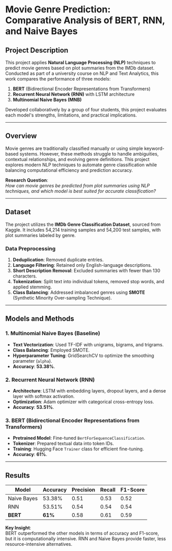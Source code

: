 # Movie Genre Prediction: Comparative Analysis of BERT, RNN, and Naive Bayes

## Project Description
This project applies **Natural Language Processing (NLP)** techniques to predict movie genres based on plot summaries from the IMDb dataset. Conducted as part of a university course on NLP and Text Analytics, this work compares the performance of three models:
1. **BERT** (Bidirectional Encoder Representations from Transformers)
2. **Recurrent Neural Network (RNN)** with LSTM architecture
3. **Multinomial Naive Bayes (MNB)**

Developed collaboratively by a group of four students, this project evaluates each model's strengths, limitations, and practical implications.

---

## Overview
Movie genres are traditionally classified manually or using simple keyword-based systems. However, these methods struggle to handle ambiguities, contextual relationships, and evolving genre definitions. This project explores modern NLP techniques to automate genre classification while balancing computational efficiency and prediction accuracy.

**Research Question**:  
*How can movie genres be predicted from plot summaries using NLP techniques, and which model is best suited for accurate classification?*

---

## Dataset
The project utilizes the **IMDb Genre Classification Dataset**, sourced from Kaggle. It includes 54,214 training samples and 54,200 test samples, with plot summaries labeled by genre.

### Data Preprocessing
1. **Deduplication**: Removed duplicate entries.
2. **Language Filtering**: Retained only English-language descriptions.
3. **Short Description Removal**: Excluded summaries with fewer than 130 characters.
4. **Tokenization**: Split text into individual tokens, removed stop words, and applied stemming.
5. **Class Balancing**: Addressed imbalanced genres using **SMOTE** (Synthetic Minority Over-sampling Technique).

---

## Models and Methods

### 1. **Multinomial Naive Bayes (Baseline)**
- **Text Vectorization**: Used TF-IDF with unigrams, bigrams, and trigrams.
- **Class Balancing**: Employed SMOTE.
- **Hyperparameter Tuning**: GridSearchCV to optimize the smoothing parameter (`alpha`).
- **Accuracy**: **53.38%**.

### 2. **Recurrent Neural Network (RNN)**
- **Architecture**: LSTM with embedding layers, dropout layers, and a dense layer with softmax activation.
- **Optimization**: Adam optimizer with categorical cross-entropy loss.
- **Accuracy**: **53.51%**.

### 3. **BERT (Bidirectional Encoder Representations from Transformers)**
- **Pretrained Model**: Fine-tuned `BertForSequenceClassification`.
- **Tokenizer**: Prepared textual data into token IDs.
- **Training**: Hugging Face `Trainer` class for efficient fine-tuning.
- **Accuracy**: **61%**.

---

## Results
| Model        | Accuracy  | Precision | Recall | F1-Score |
|--------------|-----------|-----------|--------|----------|
| Naive Bayes  | 53.38%    | 0.51      | 0.53   | 0.52     |
| RNN          | 53.51%    | 0.54      | 0.54   | 0.54     |
| **BERT**     | **61%**   | 0.58      | 0.61   | 0.59     |

**Key Insight**:  
BERT outperformed the other models in terms of accuracy and F1-score, but it is computationally intensive. RNN and Naive Bayes provide faster, less resource-intensive alternatives.


